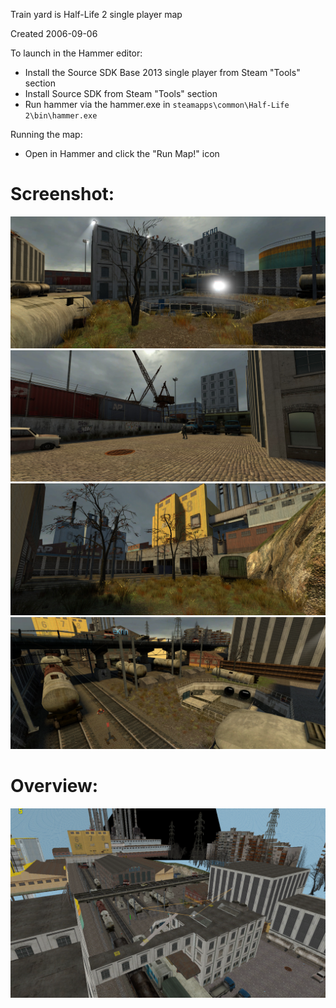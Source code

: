 Train yard is Half-Life 2 single player map

Created 2006-09-06

To launch in the Hammer editor:

- Install the Source SDK Base 2013 single player from Steam "Tools" section
- Install Source SDK from Steam "Tools" section
- Run hammer via the hammer.exe in `steamapps\common\Half-Life 2\bin\hammer.exe`

Running the map:

- Open in Hammer and click the "Run Map!" icon 

# Screenshot:

![Screenshot](screenshots/screenshot-1.jpg)
![Screenshot](screenshots/screenshot-2.jpg)
![Screenshot](screenshots/screenshot-3.jpg)
![Screenshot](screenshots/screenshot-4.jpg)

# Overview:

![Screenshot](screenshots/screenshot.PNG)
